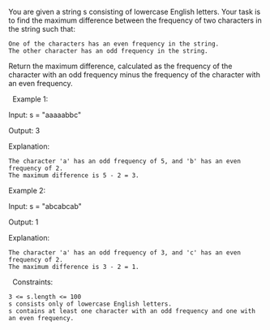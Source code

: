 You are given a string s consisting of lowercase English letters. Your task is to find the maximum difference between the frequency of two characters in the string such that:


	One of the characters has an even frequency in the string.
	The other character has an odd frequency in the string.


Return the maximum difference, calculated as the frequency of the character with an odd frequency minus the frequency of the character with an even frequency.

 
Example 1:


Input: s = "aaaaabbc"

Output: 3

Explanation:


	The character 'a' has an odd frequency of 5, and 'b' has an even frequency of 2.
	The maximum difference is 5 - 2 = 3.



Example 2:


Input: s = "abcabcab"

Output: 1

Explanation:


	The character 'a' has an odd frequency of 3, and 'c' has an even frequency of 2.
	The maximum difference is 3 - 2 = 1.



 
Constraints:


	3 <= s.length <= 100
	s consists only of lowercase English letters.
	s contains at least one character with an odd frequency and one with an even frequency.


